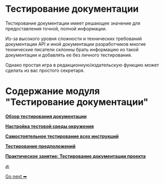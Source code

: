 # Тестирование документации

Тестирование документации имеет решающее значение для предоставления точной, полной информации.

Из-за высокого уровня сложности и технических требований документации API и иной документации разработчиков многие технические писатели склонны брать информацию из такой документации и добавлять ее без личного тестирования.

Однако простая игра в редакционную/издательскую функцию может сделать из вас простого секретаря.

# Содержание модуля "Тестирование документации"

[**Обзор тестирования документации**](overview-testing.md)

[**Настройка тестовой среды окружения**](set-up-test-environment.md)

[**Самостоятельное тестирование всех инструкций**](test-instructions-yourself.md)

[**Тестирование предположений**](test-assumptions.md)

[**Практическое занятие: Тестирование документации проекта**](test-documentation.md)

[🔙](../openAPI-specification/integrating-swagger-with-docs.md)

[Go next ➡](overview-testing.md)

